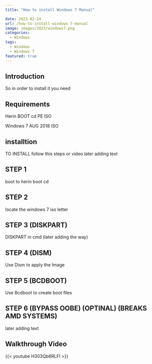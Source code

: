 ```yaml
---
title: "How to install Windows 7 Manual"

date: 2023-02-24
url: /how-to-install-windows-7-manual
image: images/2023/windows7.png
categories:
  - Windows
tags:
  - Windows
  - Windows 7
featured: true
---
```


<!--more-->
## Introduction


So in order to install it you need


## Requirements


Herin BOOT cd PE ISO


Windows 7 AUG 2018 ISO



## installtion


TO INSTALL follow this steps or video later adding text


## STEP 1

boot to herin boot cd 


## STEP 2

locate the windows 7 iso letter


## STEP 3 (DISKPART)

DISKPART in cmd  (later adding the way)


## STEP 4 (DISM)

Use Dism to apply the Image


## STEP 5 (BCDBOOT)

Use Bcdboot to create boot files


## STEP 6 (BYPASS OOBE) (OPTINAL) (BREAKS AMD SYSTEMS)

later adding text


## Walkthrough Video

{{< youtube H303Qb6RLFI >}}